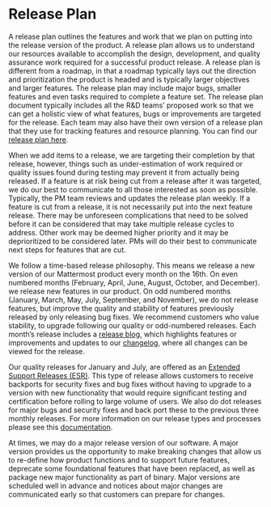 # Release Plan

A release plan outlines the features and work that we plan on putting into the release version of the product. A release plan allows us to understand our resources available to accomplish the design, development, and quality assurance work required for a successful product release.  A release plan is different from a roadmap, in that a roadmap typically lays out the direction and prioritization the product is headed and is typically larger objectives and larger features. The release plan may include major bugs, smaller features and even tasks required to complete a feature set. The release plan document typically includes all the R&D teams’ proposed work so that we can get a holistic view of what features, bugs or improvements are targeted for the release. Each team may also have their own version of a release plan that they use for tracking features and resource planning. You can find our [release plan here](https://docs.google.com/spreadsheets/d/1K7b7hIfYHz-jbzonJlN1vosiWZRbU1fb5aZ_2xO7tE0/edit#gid=420927153).

When we add items to a release, we are targeting their completion by that release, however, things such as under-estimation of work required or quality issues found during testing may prevent it from actually being released. If a feature is at risk being cut from a release after it was targeted, we do our best to communicate to all those interested as soon as possible. Typically, the PM team reviews and updates the release plan weekly.  If a feature is cut from a release, it is not necessarily put into the next feature release. There may be unforeseen complications that need to be solved before it can be considered that may take multiple release cycles to address. Other work may be deemed higher priority and it may be deprioritized to be considered later. PMs will do their best to communicate next steps for features that are cut. 

We follow a time-based release philosophy.  This means we release a new version of our Mattermost product every month on the 16th. On even numbered months (February, April, June, August, October, and December). we release new features in our product. On odd numbered months (January, March, May, July, September, and November), we do not release features, but improve the quality and stability of features previously released by only releasing bug fixes. We recommend customers who value stability, to upgrade following our quality or odd-numbered releases. Each month’s release includes a [release blog](https://mattermost.com/blog/category/releases/), which highlights features or improvements and updates to our [changelog](https://docs.mattermost.com/administration/changelog.html), where all changes can be viewed for the release. 

Our quality releases for January and July, are offered as an [Extended Support Releases (ESR)](https://docs.mattermost.com/administration/extended-support-release.html). This type of release allows customers to receive backports for security fixes and bug fixes without having to upgrade to a version with new functionality that would require significant testing and certification before rolling to large volume of users. We also do dot releases for major bugs and security fixes and back port these to the previous three monthly releases. For more information on our release types and processes please see this [documentation](https://docs.mattermost.com/process/release-faq.html).

At times, we may do a major release version of our software. A major version provides us the opportunity to make breaking changes that allow us to re-define how product functions and to support future features, deprecate some foundational features that have been replaced, as well as package new major functionality as part of binary. Major versions are scheduled well in advance and notices about major changes are communicated early so that customers can prepare for changes. 
